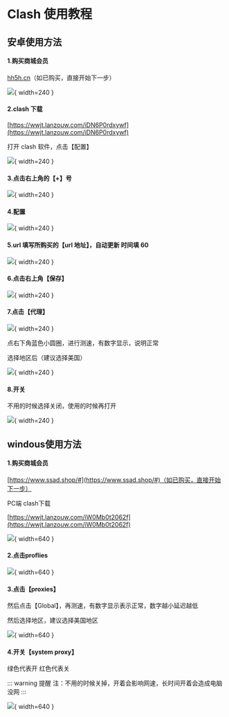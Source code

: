 # Clash 使用教程

## 安卓使用方法

#### 1.购买商城会员

[hh5h.cn](hh5h.cn)（如已购买，直接开始下一步）

![](./1-1.png){ width=240 }

#### 2.clash 下载

[https://wwjt.lanzouw.com/iDN6P0rdxywf](https://wwjt.lanzouw.com/iDN6P0rdxywf)

打开 clash 软件，点击【配置】

![](./1-2.png){ width=240 }

#### 3.点击右上角的【+】号

![](./1-3.png){ width=240 }

#### 4.配置

![](./1-4.png){ width=240 }

#### 5.url 填写所购买的【url 地址】，自动更新 时间填 60

![](./1-5.png){ width=240 }

#### 6.点击右上角【保存】

![](./1-6.png){ width=240 }

#### 7.点击【代理】

![](./1-7.png){ width=240 }

点右下角蓝色小圆圈，进行测速，有数字显示，说明正常

选择地区后（建议选择美国）

![](./1-8.png){ width=240 }

#### 8.开关

不用的时候选择关闭，使用的时候再打开

![](./1-9.png){ width=240 }


## windous使用方法

#### 1.购买商城会员

[https://www.ssad.shop/#](https://www.ssad.shop/#)（如已购买，直接开始下一步）

PC端 clash下载

[https://wwjt.lanzouw.com/iW0Mb0t2062f](https://wwjt.lanzouw.com/iW0Mb0t2062f)

![](./2-1.png){ width=640 }

#### 2.点击proflies

![](./2-2.png){ width=640 }

#### 3.点击【proxies】

然后点击【Global】，再测速，有数字显示表示正常，数字越小延迟越低

然后选择地区，建议选择美国地区

![](./2-3.png){ width=640 }

#### 4.开关【system proxy】

绿色代表开 红色代表关


::: warning 提醒
注：不用的时候关掉，开着会影响网速，长时间开着会造成电脑没网
::: 

![](./2-4.png){ width=640 }
